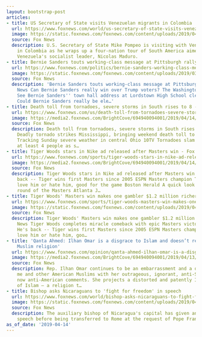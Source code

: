 ```yaml
---
layout: bootstrap-post
articles:
- title: US Secretary of State visits Venezuelan migrants in Colombia
  url: https://www.foxnews.com/world/us-secretary-of-state-visits-venezuelan-migrants-in-colombia
  image: https://static.foxnews.com/foxnews.com/content/uploads/2019/04/ContentBroker_contentid-8d2e93f3881a43658e808b0718d013f4.png
  source: Fox News
  description: U.S. Secretary of State Mike Pompeo is visiting with Venezuelan migrants
    in Colombia as he wraps up a four-nation tour of South America aimed at pressuring
    Venezuela's socialist leader, Nicolas Maduro.
- title: Bernie Sanders touts working-class message at Pittsburgh rally - Fox News
  url: https://www.foxnews.com/politics/bernie-sanders-working-class-message-pittsburgh-rally
  image: https://static.foxnews.com/foxnews.com/content/uploads/2019/03/ContentBroker_contentid-d193fa7dadc2486b82f2a0fedd2901f8.png
  source: Fox News
  description: 'Bernie Sanders touts working-class message at Pittsburgh rally Fox
    News Can Bernie Sanders really win over Trump voters? The Washington Post Video:
    See Bernie Sanders'' town hall address at Lordstown High School cleveland.com
    Could Bernie Sanders really be ele…'
- title: Death toll from tornadoes, severe storms in South rises to 8 - Fox News
  url: https://www.foxnews.com/us/death-toll-from-tornadoes-severe-storms-in-south-rises-to-8
  image: https://media2.foxnews.com/BrightCove/694940094001/2019/04/14/694940094001_6026143555001_6026153588001-vs.jpg
  source: Fox News
  description: Death toll from tornadoes, severe storms in South rises to 8 Fox News
    Deadly tornado strikes Mississippi, bringing weekend death toll to 3 AccuWeather.com
    Tracking Sunday severe weather in central Ohio 10TV Tornadoes slam South, killing
    at least 4 people as s…
- title: Tiger Woods stars in Nike ad released after Masters win - Fox News
  url: https://www.foxnews.com/sports/tiger-woods-stars-in-nike-ad-released-after-masters-win
  image: https://media2.foxnews.com/BrightCove/694940094001/2019/04/14/694940094001_6026131368001_6026126515001-vs.jpg
  source: Fox News
  description: Tiger Woods stars in Nike ad released after Masters win Fox News He's
    back -- Tiger wins first Masters since 2005 ESPN Masters champion Tiger Woods,
    love him or hate him, good for the game Boston Herald A quick look at the final
    round of the Masters Atlanta J…
- title: Tiger Woods' Masters win makes one gambler $1.2 million richer - Fox News
  url: https://www.foxnews.com/sports/tiger-woods-masters-win-makes-one-gambler-1-2-million-richer
  image: https://static.foxnews.com/foxnews.com/content/uploads/2019/04/1024-preview-9.jpg
  source: Fox News
  description: Tiger Woods' Masters win makes one gambler $1.2 million richer Fox
    News Tiger Woods completes miracle comeback with epic Masters victory Yahoo Sports
    He's back -- Tiger wins first Masters since 2005 ESPN Masters champion Tiger Woods,
    love him or hate him, goo…
- title: 'Qanta Ahmed: Ilhan Omar is a disgrace to Islam and doesn’t represent my
    Muslim religion'
  url: https://www.foxnews.com/opinion/qanta-ahmed-ilhan-omar-is-a-disgrace-to-islam-and-doesnt-represent-my-muslim-religion
  image: https://media2.foxnews.com/BrightCove/694940094001/2019/04/13/694940094001_6025793483001_6025798979001-vs.jpg
  source: Fox News
  description: Rep. Ilhan Omar continues to be an embarrassment and a disgrace for
    me and other American Muslims with her outrageous, ignorant, anti-Semitic and
    now anti-American comments. She projects a distorted and patently Islamist interpretation
    of Islam – a religion t…
- title: Bishop asks Nicaraguans to 'fight for freedom' in speech
  url: https://www.foxnews.com/world/bishop-asks-nicaraguans-to-fight-for-freedom-in-speech
  image: https://static.foxnews.com/foxnews.com/content/uploads/2019/04/ContentBroker_contentid-35ebd618f0714f9f8f3d2931fd181f79.png
  source: Fox News
  description: The auxiliary bishop of Nicaragua's capital has given an impassioned
    speech before being transferred to Rome at the request of Pope Francis.
as_of_date: '2019-04-14'
---
```


